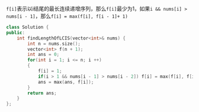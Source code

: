 `f[i]`表示以i结尾的最长连续递增序列，那么`f[i]`最少为1，如果`i && nums[i] > nums[i - 1]`，那么`f[i] = max(f[i], f[i - 1]+ 1)`



```c++
class Solution {
public:
    int findLengthOfLCIS(vector<int>& nums) {
        int n = nums.size();
        vector<int> f(n + 1);
        int ans = 0;
        for(int i = 1; i <= n; i ++)
        {
            f[i] = 1;
            if(i > 1 && nums[i - 1] > nums[i - 2]) f[i] = max(f[i], f[i - 1] + 1);
            ans = max(ans, f[i]);
        }
        return ans;
    }
};
```


